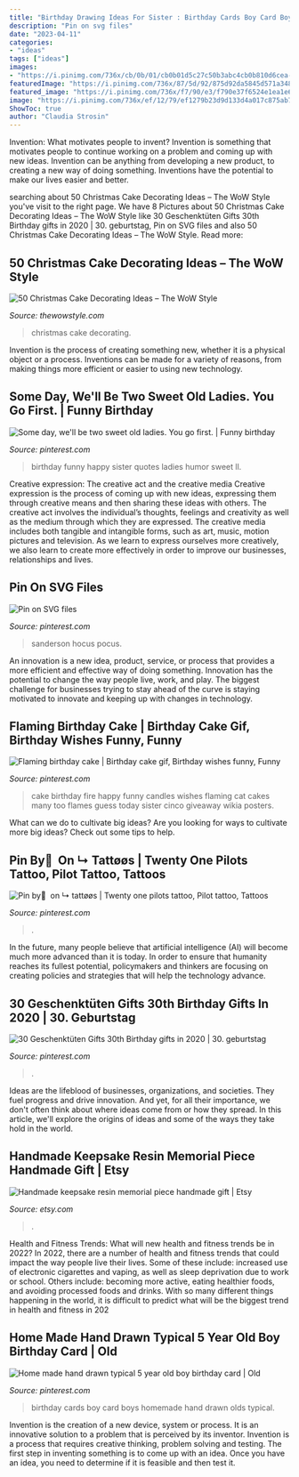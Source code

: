 ```yaml
---
title: "Birthday Drawing Ideas For Sister : Birthday Cards Boy Card Boys Homemade Hand Drawn Olds Typical"
description: "Pin on svg files"
date: "2023-04-11"
categories:
- "ideas"
tags: ["ideas"]
images:
- "https://i.pinimg.com/736x/cb/0b/01/cb0b01d5c27c50b3abc4cb0b810d6cea---year-olds-old-boys.jpg"
featuredImage: "https://i.pinimg.com/736x/87/5d/92/875d92da5845d571a34897ca2bb4d332.jpg"
featured_image: "https://i.pinimg.com/736x/f7/90/e3/f790e37f6524e1ea1e66aa37fd18166c.jpg"
image: "https://i.pinimg.com/736x/ef/12/79/ef1279b23d9d133d4a017c875ab7968e.jpg"
ShowToc: true
author: "Claudia Strosin"
---
```



Invention: What motivates people to invent?
Invention is something that motivates people to continue working on a problem and coming up with new ideas. Invention can be anything from developing a new product, to creating a new way of doing something. Inventions have the potential to make our lives easier and better.

	

		
searching about 50 Christmas Cake Decorating Ideas – The WoW Style you've visit to the right page. We have 8 Pictures about 50 Christmas Cake Decorating Ideas – The WoW Style like 30 Geschenktüten Gifts 30th Birthday gifts in 2020 | 30. geburtstag, Pin on SVG files and also 50 Christmas Cake Decorating Ideas – The WoW Style. Read more:
		
    
## 50 Christmas Cake Decorating Ideas – The WoW Style

<img loading=lazy src="http://thewowstyle.com/wp-content/uploads/2014/11/3119.jpg" onerror="this.onerror=null;this.src='https://tse4.mm.bing.net/th?id=OIP.lhCHn3mt9WMLWJn1-SoezgHaLn&amp;pid=15.1';" alt="50 Christmas Cake Decorating Ideas – The WoW Style">

_Source: thewowstyle.com_

>christmas cake decorating. 

	

Invention is the process of creating something new, whether it is a physical object or a process. Inventions can be made for a variety of reasons, from making things more efficient or easier to using new technology. 

    
## Some Day, We&#039;ll Be Two Sweet Old Ladies. You Go First. | Funny Birthday

<img loading=lazy src="https://i.pinimg.com/736x/f2/fd/5a/f2fd5a9e11d1c8ce1acf7c4151567a5a--happy-birthday-sister-funny-birthday.jpg" onerror="this.onerror=null;this.src='https://tse4.mm.bing.net/th?id=OIP.gnrzUfSwPqMHeuxfSizeQwHaKG&amp;pid=15.1';" alt="Some day, we&#039;ll be two sweet old ladies. You go first. | Funny birthday">

_Source: pinterest.com_

>birthday funny happy sister quotes ladies humor sweet ll. 

	

Creative expression: The creative act and the creative media
Creative expression is the process of coming up with new ideas, expressing them through creative means and then sharing these ideas with others. The creative act involves the individual’s thoughts, feelings and creativity as well as the medium through which they are expressed. The creative media includes both tangible and intangible forms, such as art, music, motion pictures and television. As we learn to express ourselves more creatively, we also learn to create more effectively in order to improve our businesses, relationships and lives.

    
## Pin On SVG Files

<img loading=lazy src="https://i.pinimg.com/736x/ef/12/79/ef1279b23d9d133d4a017c875ab7968e.jpg" onerror="this.onerror=null;this.src='https://tse2.mm.bing.net/th?id=OIP.rWCMCC6aPnvmALBN76YtMAHaLH&amp;pid=15.1';" alt="Pin on SVG files">

_Source: pinterest.com_

>sanderson hocus pocus. 

	

An innovation is a new idea, product, service, or process that provides a more efficient and effective way of doing something. Innovation has the potential to change the way people live, work, and play. The biggest challenge for businesses trying to stay ahead of the curve is staying motivated to innovate and keeping up with changes in technology.

    
## Flaming Birthday Cake | Birthday Cake Gif, Birthday Wishes Funny, Funny

<img loading=lazy src="https://i.pinimg.com/736x/82/65/75/8265759eeac10a16cd8ab92c9636bbe3--birthday-posters-birthday-photos.jpg" onerror="this.onerror=null;this.src='https://tse2.mm.bing.net/th?id=OIP.RVjwnlXYC84Jd2MPqjir0gAAAA&amp;pid=15.1';" alt="Flaming birthday cake | Birthday cake gif, Birthday wishes funny, Funny">

_Source: pinterest.com_

>cake birthday fire happy funny candles wishes flaming cat cakes many too flames guess today sister cinco giveaway wikia posters. 

	

What can we do to cultivate big ideas?
Are you looking for ways to cultivate more big ideas? Check out some tips to help.

    
## Pin By ً On ↳ Tattøøs | Twenty One Pilots Tattoo, Pilot Tattoo, Tattoos

<img loading=lazy src="https://i.pinimg.com/736x/87/5d/92/875d92da5845d571a34897ca2bb4d332.jpg" onerror="this.onerror=null;this.src='https://tse2.mm.bing.net/th?id=OIP.o_J0j9eZoxvwNOJ0mvDKGQHaJ3&amp;pid=15.1';" alt="Pin by ً on ↳ tattøøs | Twenty one pilots tattoo, Pilot tattoo, Tattoos">

_Source: pinterest.com_

>. 

	

In the future, many people believe that artificial intelligence (AI) will become much more advanced than it is today. In order to ensure that humanity reaches its fullest potential, policymakers and thinkers are focusing on creating policies and strategies that will help the technology advance.

    
## 30 Geschenktüten Gifts 30th Birthday Gifts In 2020 | 30. Geburtstag

<img loading=lazy src="https://i.pinimg.com/736x/f7/90/e3/f790e37f6524e1ea1e66aa37fd18166c.jpg" onerror="this.onerror=null;this.src='https://tse3.mm.bing.net/th?id=OIP.GlOifrCPuOxciv5VlZUXyQHaJ3&amp;pid=15.1';" alt="30 Geschenktüten Gifts 30th Birthday gifts in 2020 | 30. geburtstag">

_Source: pinterest.com_

>. 

	

Ideas are the lifeblood of businesses, organizations, and societies. They fuel progress and drive innovation. And yet, for all their importance, we don't often think about where ideas come from or how they spread. In this article, we'll explore the origins of ideas and some of the ways they take hold in the world.

    
## Handmade Keepsake Resin Memorial Piece Handmade Gift | Etsy

<img loading=lazy src="https://i.etsystatic.com/27606276/r/il/19f57a/3073030491/il_fullxfull.3073030491_3nkf.jpg" onerror="this.onerror=null;this.src='https://tse3.mm.bing.net/th?id=OIP.s86YAOtOsMCrWj9-uSeseAHaJ4&amp;pid=15.1';" alt="Handmade keepsake resin memorial piece handmade gift | Etsy">

_Source: etsy.com_

>. 

	

Health and Fitness Trends: What will new health and fitness trends be in 2022?
In 2022, there are a number of health and fitness trends that could impact the way people live their lives. Some of these include: increased use of electronic cigarettes and vaping, as well as sleep deprivation due to work or school. Others include: becoming more active, eating healthier foods, and avoiding processed foods and drinks. With so many different things happening in the world, it is difficult to predict what will be the biggest trend in health and fitness in 202
    
## Home Made Hand Drawn Typical 5 Year Old Boy Birthday Card | Old

<img loading=lazy src="https://i.pinimg.com/736x/cb/0b/01/cb0b01d5c27c50b3abc4cb0b810d6cea---year-olds-old-boys.jpg" onerror="this.onerror=null;this.src='https://tse2.mm.bing.net/th?id=OIP.rLdkKQMR7LHXE9rqDtF_swDgEs&amp;pid=15.1';" alt="Home made hand drawn typical 5 year old boy birthday card | Old">

_Source: pinterest.com_

>birthday cards boy card boys homemade hand drawn olds typical. 

	

Invention is the creation of a new device, system or process. It is an innovative solution to a problem that is perceived by its inventor. Invention is a process that requires creative thinking, problem solving and testing. The first step in inventing something is to come up with an idea. Once you have an idea, you need to determine if it is feasible and then test it.

